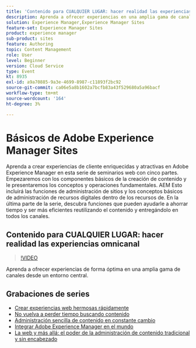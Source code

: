 ```yaml
---
title: 'Contenido para CUALQUIER LUGAR: hacer realidad las experiencias omnicanal'
description: Aprenda a ofrecer experiencias en una amplia gama de canales desde un entorno
solution: Experience Manager,Experience Manager Sites
feature-set: Experience Manager Sites
product: experience manager
sub-product: sites
feature: Authoring
topic: Content Management
role: User
level: Beginner
version: Cloud Service
type: Event
kt: 8935
exl-id: a9a70885-9a3e-4699-8987-c11893f2bc92
source-git-commit: ca06e5a8b1602a7bcfb83a43f529680a5a96bacf
workflow-type: tm+mt
source-wordcount: '164'
ht-degree: 3%

---
```


# Básicos de Adobe Experience Manager Sites

Aprenda a crear experiencias de cliente enriquecidas y atractivas en Adobe Experience Manager en esta serie de seminarios web con cinco partes. Empezaremos con los componentes básicos de la creación de contenido y le presentaremos los conceptos y operaciones fundamentales. AEM Esto incluirá las funciones de administración de sitios y los conceptos básicos de administración de recursos digitales dentro de los recursos de. En la última parte de la serie, descubra funciones que pueden ayudarle a ahorrar tiempo y ser más eficientes reutilizando el contenido y entregándolo en todos los canales.

## Contenido para CUALQUIER LUGAR: hacer realidad las experiencias omnicanal

>[!VIDEO](https://video.tv.adobe.com/v/336982/?quality=12&learn=on&hidetitle=true)

Aprenda a ofrecer experiencias de forma óptima en una amplia gama de canales desde un entorno central.

## Grabaciones de series

* [Crear experiencias web hermosas rápidamente](authoring-fundamentals.md)
* [No vuelva a perder tiempo buscando contenido](media-library-administration.md)
* [Administración sencilla de contenido en constante cambio](collaboration-tools.md)
* [Integrar Adobe Experience Manager en el mundo](multi-site-management-web-translation.md)
* [La web y más allá: el poder de la administración de contenido tradicional y sin encabezado](traditional-headless-content-management.md)
